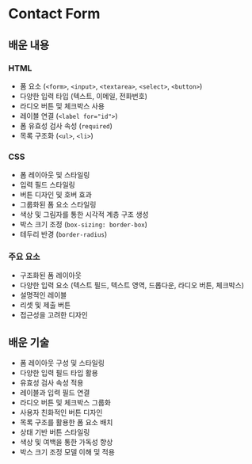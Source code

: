 # Contact Form

## 배운 내용

### HTML

- 폼 요소 (`<form>`, `<input>`, `<textarea>`, `<select>`, `<button>`)
- 다양한 입력 타입 (텍스트, 이메일, 전화번호)
- 라디오 버튼 및 체크박스 사용
- 레이블 연결 (`<label for="id">`)
- 폼 유효성 검사 속성 (`required`)
- 목록 구조화 (`<ul>`, `<li>`)

### CSS

- 폼 레이아웃 및 스타일링
- 입력 필드 스타일링
- 버튼 디자인 및 호버 효과
- 그룹화된 폼 요소 스타일링
- 색상 및 그림자를 통한 시각적 계층 구조 생성
- 박스 크기 조정 (`box-sizing: border-box`)
- 테두리 반경 (`border-radius`)

### 주요 요소

- 구조화된 폼 레이아웃
- 다양한 입력 요소 (텍스트 필드, 텍스트 영역, 드롭다운, 라디오 버튼, 체크박스)
- 설명적인 레이블
- 리셋 및 제출 버튼
- 접근성을 고려한 디자인

## 배운 기술

- 폼 레이아웃 구성 및 스타일링
- 다양한 입력 필드 타입 활용
- 유효성 검사 속성 적용
- 레이블과 입력 필드 연결
- 라디오 버튼 및 체크박스 그룹화
- 사용자 친화적인 버튼 디자인
- 목록 구조를 활용한 폼 요소 배치
- 상태 기반 버튼 스타일링
- 색상 및 여백을 통한 가독성 향상
- 박스 크기 조정 모델 이해 및 적용
